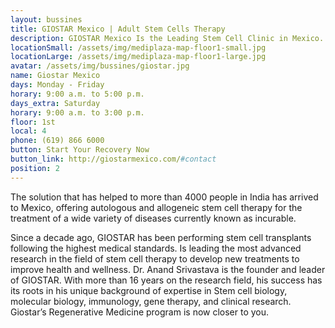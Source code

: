 ```yaml
---
layout: bussines
title: GIOSTAR Mexico | Adult Stem Cells Therapy
description: GIOSTAR Mexico Is the Leading Stem Cell Clinic in Mexico. Adult Stem Cells Therapy for Diabetes, Arthritis, Lupus, MS, and More. Start Your Recovery Now.
locationSmall: /assets/img/mediplaza-map-floor1-small.jpg
locationLarge: /assets/img/mediplaza-map-floor1-large.jpg
avatar: /assets/img/bussines/giostar.jpg
name: Giostar Mexico
days: Monday - Friday
horary: 9:00 a.m. to 5:00 p.m.
days_extra: Saturday
horary: 9:00 a.m. to 3:00 p.m.
floor: 1st
local: 4
phone: (619) 866 6000
button: Start Your Recovery Now
button_link: http://giostarmexico.com/#contact
position: 2
---
```

The solution that has helped to more than 4000 people in India has arrived to Mexico, offering autologous and allogeneic stem cell therapy for the treatment of a wide variety of diseases currently known as incurable.

Since a decade ago, GIOSTAR has been performing stem cell transplants following the highest medical standards. Is leading the most advanced research in the field of stem cell therapy to develop new treatments to improve health and wellness. Dr. Anand Srivastava is the founder and leader of GIOSTAR. With more than 16 years on the research field, his success has its roots in his unique background of expertise in Stem cell biology, molecular biology, immunology, gene therapy, and clinical research. Giostar’s Regenerative Medicine program is now closer to you.